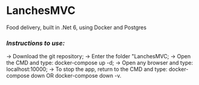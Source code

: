 # LanchesMVC
Food delivery, built in .Net 6, using Docker and Postgres

*<h3>Instructions to use:</h3>*
-> Download the git repository;
-> Enter the folder "LanchesMVC;
-> Open the CMD and type: docker-compose up -d;
-> Open any browser and type: localhost:10000;
-> To stop the app, return to the CMD and type: docker-compose down OR docker-compose down -v.
